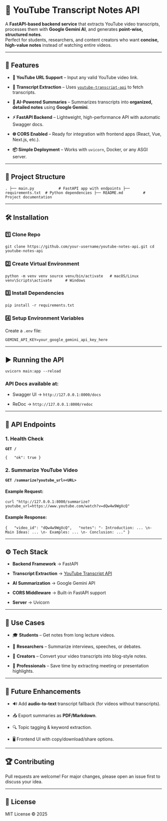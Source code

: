# 📘 YouTube Transcript Notes API

A **FastAPI-based backend service** that extracts YouTube video transcripts, processes them with **Google Gemini AI**, and generates **point-wise, structured notes**.  
Perfect for students, researchers, and content creators who want **concise, high-value notes** instead of watching entire videos.

* * *

## 🚀 Features

*   **🎥 YouTube URL Support** – Input any valid YouTube video link.
    
*   **📝 Transcript Extraction** – Uses [`youtube-transcript-api`](https://pypi.org/project/youtube-transcript-api/) to fetch transcripts.
    
*   **🤖 AI-Powered Summaries** – Summarizes transcripts into **organized, detailed notes** using **Google Gemini**.
    
*   **⚡ FastAPI Backend** – Lightweight, high-performance API with automatic Swagger docs.
    
*   **🌐 CORS Enabled** – Ready for integration with frontend apps (React, Vue, Next.js, etc.).
    
*   **📦 Simple Deployment** – Works with `uvicorn`, Docker, or any ASGI server.
    

* * *

## 📂 Project Structure

`. ├── main.py           # FastAPI app with endpoints ├── requirements.txt  # Python dependencies ├── README.md         # Project documentation`

* * *

## 🛠️ Installation

### 1️⃣ Clone Repo

`git clone https://github.com/your-username/youtube-notes-api.git cd youtube-notes-api`

### 2️⃣ Create Virtual Environment

`python -m venv venv source venv/bin/activate   # macOS/Linux venv\Scripts\activate      # Windows`

### 3️⃣ Install Dependencies

`pip install -r requirements.txt`

### 4️⃣ Setup Environment Variables

Create a `.env` file:

`GEMINI_API_KEY=your_google_gemini_api_key_here`

* * *

## ▶️ Running the API

`uvicorn main:app --reload`

### API Docs available at:

*   Swagger UI → `http://127.0.0.1:8000/docs`
    
*   ReDoc → `http://127.0.0.1:8000/redoc`
    

* * *

## 📌 API Endpoints

### 1\. Health Check

**`GET /`**

`{   "ok": true }`

### 2\. Summarize YouTube Video

**`GET /summarize?youtube_url=<URL>`**

#### Example Request:

`curl "http://127.0.0.1:8000/summarize?youtube_url=https://www.youtube.com/watch?v=dQw4w9WgXcQ"`

#### Example Response:

`{   "video_id": "dQw4w9WgXcQ",   "notes": "- Introduction: ... \n- Main Ideas: ... \n- Examples: ... \n- Conclusion: ..." }`

* * *

## ⚙️ Tech Stack

*   **Backend Framework** → FastAPI
    
*   **Transcript Extraction** → [YouTube Transcript API](https://pypi.org/project/youtube-transcript-api/)
    
*   **AI Summarization** → Google Gemini API
    
*   **CORS Middleware** → Built-in FastAPI support
    
*   **Server** → Uvicorn
    

* * *

## 📌 Use Cases

*   🎓 **Students** – Get notes from long lecture videos.
    
*   📰 **Researchers** – Summarize interviews, speeches, or debates.
    
*   🎥 **Creators** – Convert your video transcripts into blog-style notes.
    
*   💼 **Professionals** – Save time by extracting meeting or presentation highlights.
    

* * *

## 🔮 Future Enhancements

*   🔊 Add **audio-to-text** transcript fallback (for videos without transcripts).
    
*   📤 Export summaries as **PDF/Markdown**.
    
*   🔍 Topic tagging & keyword extraction.
    
*   🖥️ Frontend UI with copy/download/share options.
    

* * *

## 🏆 Contributing

Pull requests are welcome! For major changes, please open an issue first to discuss your idea.

* * *

## 📄 License

MIT License © 2025
